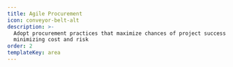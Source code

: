 ```yaml
---
title: Agile Procurement
icon: conveyor-belt-alt
description: >-
  Adopt procurement practices that maximize chances of project success while
  minimizing cost and risk
order: 2
templateKey: area
---
```


